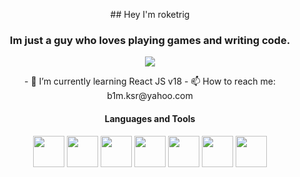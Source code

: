 
<p align="center" class="heading-element" dir="auto">
  ## Hey I'm roketrig
</p>
<h3 align="center" class="heading-element" dir="auto">Im just a guy who loves playing games and writing code.</h3>


  
<p align="center" class="heading-element" dir="auto">
  <img src="https://github-readme-stats.vercel.app/api/top-langs/?username=roketrig"/>
</p>
<p align="center" class="heading-element" dir="auto">
  - 🌱 I’m currently learning React JS v18 
  - 📫 How to reach me: b1m.ksr@yahoo.com
</p>



<h4 align="center" class="heading-element" dir="auto">Languages and Tools</h4>
<p align="center" class="heading-element" dir="auto"><img height="50" width="50" src="https://static-00.iconduck.com/assets.00/c-sharp-c-icon-1822x2048-wuf3ijab.png" />
  <img height="50" width="50" src="https://preview.redd.it/81nwobjayd181.png?width=512&format=png&auto=webp&s=027cac2b3ddd6f7b3f5e60a783706d1d0e8151ec" />
  <img height="50" width="50" src="https://static-00.iconduck.com/assets.00/unreal-icon-2048x2048-6f2xqdhr.png" />
  <img height="50" width="50" src="https://cdn.iconscout.com/icon/free/png-256/free-react-logo-icon-download-in-svg-png-gif-file-formats--company-brand-world-logos-vol-4-pack-icons-282599.png" />
  <img height="50" width="50" src="https://static.vecteezy.com/system/resources/previews/027/127/463/non_2x/javascript-logo-javascript-icon-transparent-free-png.png" />
  <img height="50" width="50" src="https://icons.iconarchive.com/icons/cornmanthe3rd/metronome/512/Other-html-5-icon.png" />
  <img height="50" width="50" src="https://icons.iconarchive.com/icons/martz90/hex/512/css-3-icon.png" />
</p>


